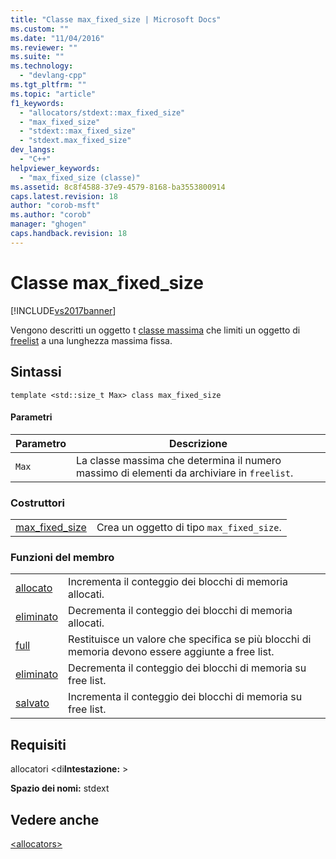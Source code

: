 ```yaml
---
title: "Classe max_fixed_size | Microsoft Docs"
ms.custom: ""
ms.date: "11/04/2016"
ms.reviewer: ""
ms.suite: ""
ms.technology: 
  - "devlang-cpp"
ms.tgt_pltfrm: ""
ms.topic: "article"
f1_keywords: 
  - "allocators/stdext::max_fixed_size"
  - "max_fixed_size"
  - "stdext::max_fixed_size"
  - "stdext.max_fixed_size"
dev_langs: 
  - "C++"
helpviewer_keywords: 
  - "max_fixed_size (classe)"
ms.assetid: 8c8f4588-37e9-4579-8168-ba3553800914
caps.latest.revision: 18
author: "corob-msft"
ms.author: "corob"
manager: "ghogen"
caps.handback.revision: 18
---
```

# Classe max_fixed_size
[!INCLUDE[vs2017banner](../assembler/inline/includes/vs2017banner.md)]

Vengono descritti un oggetto t [classe massima](../standard-library/allocators-header.md) che limiti un oggetto di [freelist](../standard-library/freelist-class.md) a una lunghezza massima fissa.  
  
## Sintassi  
  
```  
template <std::size_t Max> class max_fixed_size  
```  
  
#### Parametri  
  
|Parametro|Descrizione|  
|---------------|-----------------|  
|`Max`|La classe massima che determina il numero massimo di elementi da archiviare in `freelist`.|  
  
### Costruttori  
  
|||  
|-|-|  
|[max\_fixed\_size](../Topic/max_fixed_size::max_fixed_size.md)|Crea un oggetto di tipo `max_fixed_size`.|  
  
### Funzioni del membro  
  
|||  
|-|-|  
|[allocato](../Topic/max_fixed_size::allocated.md)|Incrementa il conteggio dei blocchi di memoria allocati.|  
|[eliminato](../Topic/max_fixed_size::deallocated.md)|Decrementa il conteggio dei blocchi di memoria allocati.|  
|[full](../Topic/max_fixed_size::full.md)|Restituisce un valore che specifica se più blocchi di memoria devono essere aggiunte a free list.|  
|[eliminato](../Topic/max_fixed_size::released.md)|Decrementa il conteggio dei blocchi di memoria su free list.|  
|[salvato](../Topic/max_fixed_size::saved.md)|Incrementa il conteggio dei blocchi di memoria su free list.|  
  
## Requisiti  
 allocatori \<di**Intestazione:** \>  
  
 **Spazio dei nomi:** stdext  
  
## Vedere anche  
 [\<allocators\>](../standard-library/allocators-header.md)